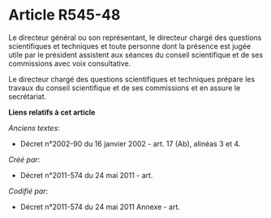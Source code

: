# Article R545-48

Le directeur général ou son représentant, le directeur chargé des questions scientifiques et techniques et toute personne
dont la présence est jugée utile par le président assistent aux séances du conseil scientifique et de ses commissions avec
voix consultative.

Le directeur chargé des questions scientifiques et techniques prépare les travaux du conseil scientifique et de ses
commissions et en assure le secrétariat.

**Liens relatifs à cet article**

_Anciens textes_:

  - Décret n°2002-90 du 16 janvier 2002 - art. 17 (Ab), alinéas 3 et 4.

_Créé par_:

  - Décret n°2011-574 du 24 mai 2011  - art.

_Codifié par_:

  - Décret n°2011-574 du 24 mai 2011 Annexe - art.
